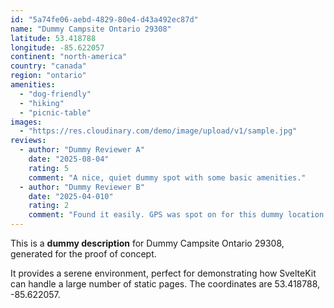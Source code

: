 ```yaml
---
id: "5a74fe06-aebd-4829-80e4-d43a492ec87d"
name: "Dummy Campsite Ontario 29308"
latitude: 53.418788
longitude: -85.622057
continent: "north-america"
country: "canada"
region: "ontario"
amenities:
  - "dog-friendly"
  - "hiking"
  - "picnic-table"
images:
  - "https://res.cloudinary.com/demo/image/upload/v1/sample.jpg"
reviews:
  - author: "Dummy Reviewer A"
    date: "2025-08-04"
    rating: 5
    comment: "A nice, quiet dummy spot with some basic amenities."
  - author: "Dummy Reviewer B"
    date: "2025-04-010"
    rating: 2
    comment: "Found it easily. GPS was spot on for this dummy location."
---
```


This is a **dummy description** for Dummy Campsite Ontario 29308, generated for the proof of concept.

It provides a serene environment, perfect for demonstrating how SvelteKit can handle a large number of static pages. The coordinates are 53.418788, -85.622057.
